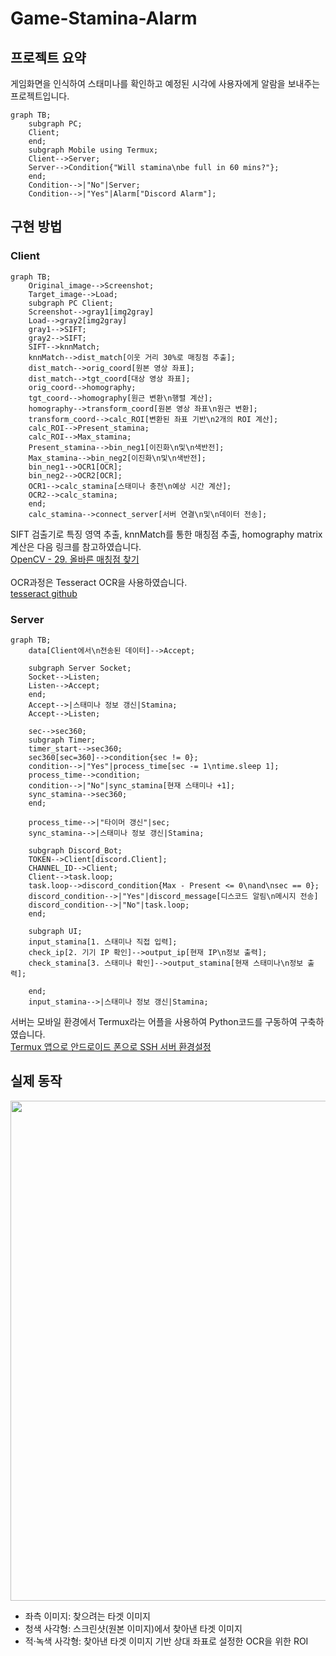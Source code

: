 # Game-Stamina-Alarm
## 프로젝트 요약
게임화면을 인식하여 스태미나를 확인하고 예정된 시각에 사용자에게 알람을 보내주는 프로젝트입니다.

```mermaid
graph TB;
    subgraph PC;
    Client;
    end;
    subgraph Mobile using Termux;
    Client-->Server;
    Server-->Condition{"Will stamina\nbe full in 60 mins?"};
    end;
    Condition-->|"No"|Server;
    Condition-->|"Yes"|Alarm["Discord Alarm"];
```

## 구현 방법
### Client
```mermaid
graph TB;
    Original_image-->Screenshot;
    Target_image-->Load;
    subgraph PC Client;
    Screenshot-->gray1[img2gray]
    Load-->gray2[img2gray]
    gray1-->SIFT;
    gray2-->SIFT;
    SIFT-->knnMatch;
    knnMatch-->dist_match[이웃 거리 30%로 매칭점 추출];
    dist_match-->orig_coord[원본 영상 좌표];
    dist_match-->tgt_coord[대상 영상 좌표];
    orig_coord-->homography;
    tgt_coord-->homography[원근 변환\n행렬 계산];
    homography-->transform_coord[원본 영상 좌표\n원근 변환];
    transform_coord-->calc_ROI[변환된 좌표 기반\n2개의 ROI 계산];
    calc_ROI-->Present_stamina;
    calc_ROI-->Max_stamina;
    Present_stamina-->bin_neg1[이진화\n및\n색반전];
    Max_stamina-->bin_neg2[이진화\n및\n색반전];
    bin_neg1-->OCR1[OCR];
    bin_neg2-->OCR2[OCR];
    OCR1-->calc_stamina[스태미나 충전\n예상 시간 계산];
    OCR2-->calc_stamina;
    end;
    calc_stamina-->connect_server[서버 연결\n및\n데이터 전송];
```
SIFT 검출기로 특징 영역 추출, knnMatch를 통한 매칭점 추출, homography matrix계산은 다음 링크를 참고하였습니다.  
[OpenCV - 29. 올바른 매칭점 찾기](https://bkshin.tistory.com/entry/OpenCV-29-%EC%98%AC%EB%B0%94%EB%A5%B8-%EB%A7%A4%EC%B9%AD%EC%A0%90-%EC%B0%BE%EA%B8%B0)  
<br>
OCR과정은 Tesseract OCR을 사용하였습니다.  
[tesseract github](https://github.com/UB-Mannheim/tesseract)  

### Server
```mermaid
graph TB;
    data[Client에서\n전송된 데이터]-->Accept;

    subgraph Server Socket;
    Socket-->Listen;
    Listen-->Accept;
    end;
    Accept-->|스태미나 정보 갱신|Stamina;
    Accept-->Listen;

    sec-->sec360;
    subgraph Timer;
    timer_start-->sec360;
    sec360[sec=360]-->condition{sec != 0};
    condition-->|"Yes"|process_time[sec -= 1\ntime.sleep 1];
    process_time-->condition;
    condition-->|"No"|sync_stamina[현재 스태미나 +1];
    sync_stamina-->sec360;
    end;

    process_time-->|"타이머 갱신"|sec;
    sync_stamina-->|스태미나 정보 갱신|Stamina;

    subgraph Discord_Bot;
    TOKEN-->Client[discord.Client];
    CHANNEL_ID-->Client;
    Client-->task.loop;
    task.loop-->discord_condition{Max - Present <= 0\nand\nsec == 0};
    discord_condition-->|"Yes"|discord_message[디스코드 알림\n메시지 전송]
    discord_condition-->|"No"|task.loop;
    end;
    
    subgraph UI;
    input_stamina[1. 스태미나 직접 입력];
    check_ip[2. 기기 IP 확인]-->output_ip[현재 IP\n정보 출력];
    check_stamina[3. 스태미나 확인]-->output_stamina[현재 스태미나\n정보 출력];
    
    end;
    input_stamina-->|스태미나 정보 갱신|Stamina;
```
서버는 모바일 환경에서 Termux라는 어플을 사용하여 Python코드를 구동하여 구축하였습니다.    
[Termux 앱으로 안드로이드 폰으로 SSH 서버 환경설정](https://oopaque.tistory.com/84)  

## 실제 동작
<img src="https://github.com/201710808/Game-Stamina-Alarm/assets/79844211/2d9e5fa3-55d3-49f2-9104-07b7fa1cae21" width="800"><br>
- 좌측 이미지: 찾으려는 타겟 이미지
- 청색 사각형: 스크린샷(원본 이미지)에서 찾아낸 타겟 이미지
- 적·녹색 사각형: 찾아낸 타겟 이미지 기반 상대 좌표로 설정한 OCR을 위한 ROI 
